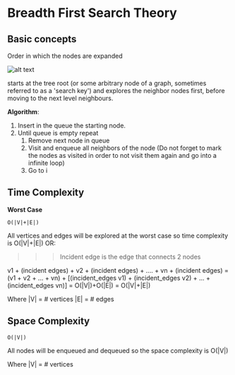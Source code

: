# Breadth First Search Theory

## Basic concepts

Order in which the nodes are expanded

![alt text](https://upload.wikimedia.org/wikipedia/commons/thumb/3/33/Breadth-first-tree.svg/320px-Breadth-first-tree.svg.png "")

starts at the tree root (or some arbitrary node of a graph, sometimes referred to as a 'search key') and explores the neighbor nodes first, 
before moving to the next level neighbours.

**Algorithm**:
1) Insert in the queue the starting node.
2) Until queue is empty repeat
    1) Remove next node in queue
    2) Visit and enqueue all neighbors of the node (Do not forget to mark the nodes as visited in order to not visit them again and go into a infinite loop)
    3) Go to i 


## Time Complexity

**Worst Case**

`O(|V|+|E|)`

All vertices and edges will be explored at the worst case so time complexity is O(|V|+|E|)
OR:

>>> Incident edge is the edge that connects 2 nodes

v1 + (incident edges) + v2 + (incident edges) + .... + vn + (incident edges) = 
(v1 + v2 + ... + vn) + [(incident_edges v1) + (incident_edges v2) + ... + (incident_edges vn)] =
O(|V|)+O(|E|) = O(|V|+|E|)

Where 
|V| = # vertices
|E| = # edges


## Space Complexity

`O(|V|)`

All nodes will be enqueued and dequeued so the space complexity is O(|V|)

Where 
|V| = # vertices
